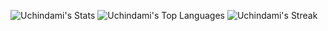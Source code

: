 ![Uchindami's Stats](https://github-readme-stats.vercel.app/api?username=Uchindami&theme=nord&show_icons=true&hide_border=true&count_private=true)
![Uchindami's Top Languages](https://github-readme-stats.vercel.app/api/top-langs/?username=Uchindami&theme=nord&show_icons=true&hide_border=true&layout=compact)
![Uchindami's Streak](https://github-readme-streak-stats.herokuapp.com/?user=Uchindami&theme=nord&hide_border=true)


<br />
<br />
